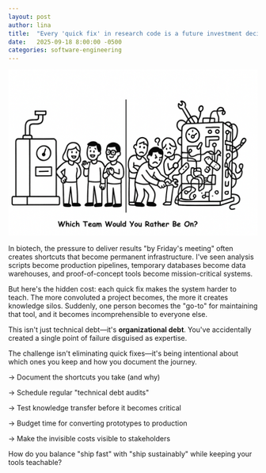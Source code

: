 ```yaml
---
layout: post
author: lina
title:  "Every 'quick fix' in research code is a future investment decision"
date:   2025-09-18 8:00:00 -0500
categories: software-engineering
---
```


![Which Team Would You Rathe Be On?](/assets/images/posts/2025-09-18-every-quick-fix-in-research-code-is-a-future-investment-decision.png)

In biotech, the pressure to deliver results "by Friday's meeting" often creates shortcuts that become permanent infrastructure. I've seen analysis scripts become production pipelines, temporary databases become data warehouses, and proof-of-concept tools become mission-critical systems.

But here's the hidden cost: each quick fix makes the system harder to teach. The more convoluted a project becomes, the more it creates knowledge silos. Suddenly, one person becomes the "go-to" for maintaining that tool, and it becomes incomprehensible to everyone else.

This isn't just technical debt—it's **organizational debt**. You've accidentally created a single point of failure disguised as expertise.

The challenge isn't eliminating quick fixes—it's being intentional about which ones you keep and how you document the journey.

→ Document the shortcuts you take (and why)

→ Schedule regular "technical debt audits" 

→ Test knowledge transfer before it becomes critical

→ Budget time for converting prototypes to production

→ Make the invisible costs visible to stakeholders

How do you balance "ship fast" with "ship sustainably" while keeping your tools teachable?